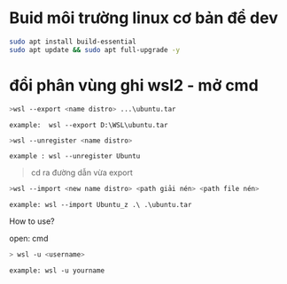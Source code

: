 # Buid môi trường linux cơ bản để dev

```bash
sudo apt install build-essential
sudo apt update && sudo apt full-upgrade -y
```
# đổi phân vùng ghi wsl2 - mở cmd

```bash
>wsl --export <name distro> ...\ubuntu.tar
```
	example:  wsl --export D:\WSL\ubuntu.tar
```bash
>wsl --unregister <name distro>
```
	example : wsl --unregister Ubuntu

>cd ra đường dẫn vừa export
```bash
>wsl --import <new name distro> <path giải nén> <path file nén>
```
	example: wsl --import Ubuntu_z .\ .\ubuntu.tar

How to use?

open: cmd
```bash
> wsl -u <username>
```
	example: wsl -u yourname
